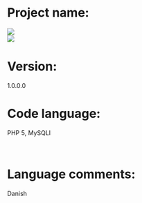 <h1>Project name:</h1>
<img src="http://i.imgur.com/n4yXfFH.png">
<br>
<img src="https://cdn0.iconfinder.com/data/icons/communication-technology/500/code_brackets-48.png">
<h1>Version:</h1>
<p>1.0.0.0</p>
<h1>Code language:</h1>
<p>PHP 5, MySQLI</p>
<br>
<h1>Language comments:</h1>
<p>Danish</p>
